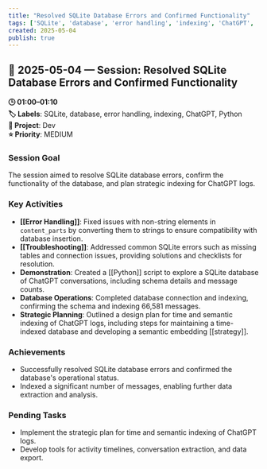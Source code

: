 ```yaml
---
title: "Resolved SQLite Database Errors and Confirmed Functionality"
tags: ['SQLite', 'database', 'error handling', 'indexing', 'ChatGPT', 'Python']
created: 2025-05-04
publish: true
---
```


## 📅 2025-05-04 — Session: Resolved SQLite Database Errors and Confirmed Functionality

**🕒 01:00–01:10**  
**🏷️ Labels**: SQLite, database, error handling, indexing, ChatGPT, Python  
**📂 Project**: Dev  
**⭐ Priority**: MEDIUM  


### Session Goal
The session aimed to resolve SQLite database errors, confirm the functionality of the database, and plan strategic indexing for ChatGPT logs.

### Key Activities
- **[[Error Handling]]**: Fixed issues with non-string elements in `content_parts` by converting them to strings to ensure compatibility with database insertion.
- **[[Troubleshooting]]**: Addressed common SQLite errors such as missing tables and connection issues, providing solutions and checklists for resolution.
- **Demonstration**: Created a [[Python]] script to explore a SQLite database of ChatGPT conversations, including schema details and message counts.
- **Database Operations**: Completed database connection and indexing, confirming the schema and indexing 66,581 messages.
- **Strategic Planning**: Outlined a design plan for time and semantic indexing of ChatGPT logs, including steps for maintaining a time-indexed database and developing a semantic embedding [[strategy]].

### Achievements
- Successfully resolved SQLite database errors and confirmed the database's operational status.
- Indexed a significant number of messages, enabling further data extraction and analysis.

### Pending Tasks
- Implement the strategic plan for time and semantic indexing of ChatGPT logs.
- Develop tools for activity timelines, conversation extraction, and data export.
